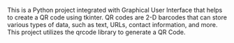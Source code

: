 This is a Python project integrated with Graphical User Interface that helps to create a QR code using tkinter. QR codes are 2-D barcodes that can store various types of data, such as text, URLs, contact information, and more. This project utilizes the qrcode library to generate a QR Code.
